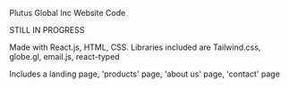 Plutus Global Inc Website Code

STILL IN PROGRESS

Made with React.js, HTML, CSS.
Libraries included are Tailwind.css, globe.gl, email.js, react-typed

Includes a landing page, 'products' page, 'about us' page, 'contact' page
